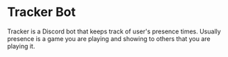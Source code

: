 # Tracker Bot
Tracker is a Discord bot that keeps track of user's presence times. Usually presence is a game you are playing and showing to others that you are playing it.